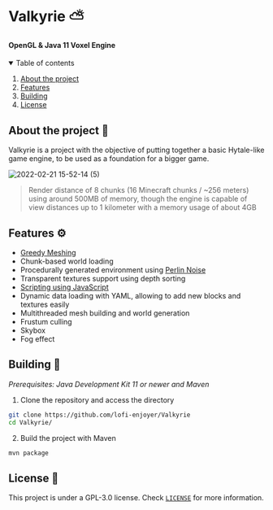 # Valkyrie ⛅

#### OpenGL &amp; Java 11 Voxel Engine

<details open="open">
  <summary>Table of contents</summary>
  <ol>
    <li>
      <a href="#about-the-project">About the project</a>
    </li>
    <li>
      <a href="#features">Features</a>
    </li>
    <li><a href="#building">Building</a></li>
    <li><a href="#license">License</a></li>
  </ol>
</details>

<div id="about-the-project"></div>

## About the project 📝

Valkyrie is a project with the objective of putting together a basic Hytale-like game engine, to be used as a foundation for a bigger game.

![2022-02-21 15-52-14 (5)](https://user-images.githubusercontent.com/25750692/155811531-ac8be712-774b-420f-b6e2-2bbdf0e50922.gif)

> Render distance of 8 chunks (16 Minecraft chunks / ~256 meters) using around 500MB of memory, though the engine is capable of view distances up to 1 kilometer with a memory usage of about 4GB

<div id="features"></div>

## Features ⚙

- [Greedy Meshing](https://0fps.net/2012/07/07/meshing-minecraft-part-2/)
- Chunk-based world loading
- Procedurally generated environment using [Perlin Noise](https://en.wikipedia.org/wiki/Perlin_noise)
- Transparent textures support using depth sorting
- [Scripting using JavaScript](https://docs.oracle.com/en/java/javase/12/nashorn/introduction.html)
- Dynamic data loading with YAML, allowing to add new blocks and textures easily
- Multithreaded mesh building and world generation
- Frustum culling
- Skybox
- Fog effect

<div id="building"></div>

## Building 🚀 

_Prerequisites: Java Development Kit 11 or newer and Maven_

1. Clone the repository and access the directory
```sh
git clone https://github.com/lofi-enjoyer/Valkyrie
cd Valkyrie/
```

2. Build the project with Maven

```sh
mvn package
```

<div id="license"></div>

## License 📜 

This project is under a GPL-3.0 license. Check [`LICENSE`](https://github.com/lofi-enjoyer/Valkyrie/blob/master/LICENSE) for more information.
